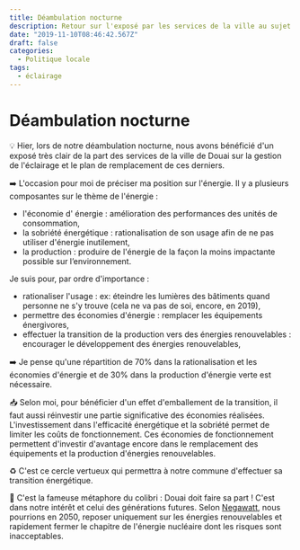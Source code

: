 ```yaml
---
title: Déambulation nocturne
description: Retour sur l'exposé par les services de la ville au sujet de l'éclairage.
date: "2019-11-10T08:46:42.567Z"
draft: false
categories:
  - Politique locale
tags:
  - éclairage
---
```


# Déambulation nocturne

💡 Hier, lors de notre déambulation nocturne, nous avons bénéficié d'un exposé très clair de la part des services de la ville de Douai sur la gestion de l'éclairage et le plan de remplacement de ces derniers.

➡️ L'occasion pour moi de préciser ma position sur l'énergie.
Il y a plusieurs composantes sur le thème de l'énergie :

- l'économie d' énergie : amélioration des performances des unités de consommation,
- la sobriété énergétique : rationalisation de son usage afin de ne pas utiliser d'énergie inutilement,
- la production : produire de l'énergie de la façon la moins impactante possible sur l’environnement.

Je suis pour, par ordre d'importance :

- rationaliser l'usage : ex: éteindre les lumières des bâtiments quand personne ne s'y trouve (cela ne va pas de soi, encore, en 2019),
- permettre des économies d'énergie : remplacer les équipements énergivores,
- effectuer la transition de la production vers des énergies renouvelables : encourager le développement des énergies renouvelables,

➡️ Je pense qu'une répartition de 70% dans la rationalisation et les économies d'énergie et de 30% dans la production d'énergie verte est nécessaire.

📥 Selon moi, pour bénéficier d'un effet d'emballement de la transition, il faut aussi réinvestir une partie significative des économies réalisées. L'investissement dans l'efficacité énergétique et la sobriété permet de limiter les coûts de fonctionnement. Ces économies de fonctionnement permettent d'investir d'avantage encore dans le remplacement des équipements et la production d'énergies renouvelables.

♻️ C'est ce cercle vertueux qui permettra à notre commune d'effectuer sa transition énergétique.

🐣 C'est la fameuse métaphore du colibri : Douai doit faire sa part ! C'est dans notre intérêt et celui des générations futures. Selon [Negawatt](https://negawatt.org/), nous pourrions en 2050, reposer uniquement sur les énergies renouvelables et rapidement fermer le chapitre de l'énergie nucléaire dont les risques sont inacceptables.
